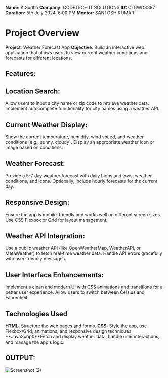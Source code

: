 **Name:** K.Sudha
**Company:** CODETECH IT SOLUTIONS
**ID:** CT6WDS887
**Duration:** 5th July 2024, 6:00 PM
**Mentor:** SANTOSH KUMAR
# Project Overview
**Project**: Weather Forecast App
**Objective**: Build an interactive web application that allows users to view current weather conditions and forecasts for different locations.
## Features:
## Location Search:

Allow users to input a city name or zip code to retrieve weather data.
Implement autocomplete functionality for city names using a weather API.
## Current Weather Display:

Show the current temperature, humidity, wind speed, and weather conditions (e.g., sunny, cloudy).
Display an appropriate weather icon or image based on conditions.
## Weather Forecast:

Provide a 5-7 day weather forecast with daily highs and lows, weather conditions, and icons.
Optionally, include hourly forecasts for the current day.
## Responsive Design:

Ensure the app is mobile-friendly and works well on different screen sizes.
Use CSS Flexbox or Grid for layout management.
## Weather API Integration:

Use a public weather API (like OpenWeatherMap, WeatherAPI, or MetaWeather) to fetch real-time weather data.
Handle API errors gracefully with user-friendly messages.
## User Interface Enhancements:

Implement a clean and modern UI with CSS animations and transitions for a better user experience.
Allow users to switch between Celsius and Fahrenheit.

## Technologies Used
**HTML:** Structure the web pages and forms.
**CSS:** Style the app, use Flexbox/Grid, animations, and responsive design techniques.
**JavaScript:**Fetch and display weather data, handle user interactions, and manage the app's logic.
## OUTPUT:
![Screenshot (2)](https://github.com/user-attachments/assets/f5a56c6b-0791-4f98-9b3a-2acf273f795e)


